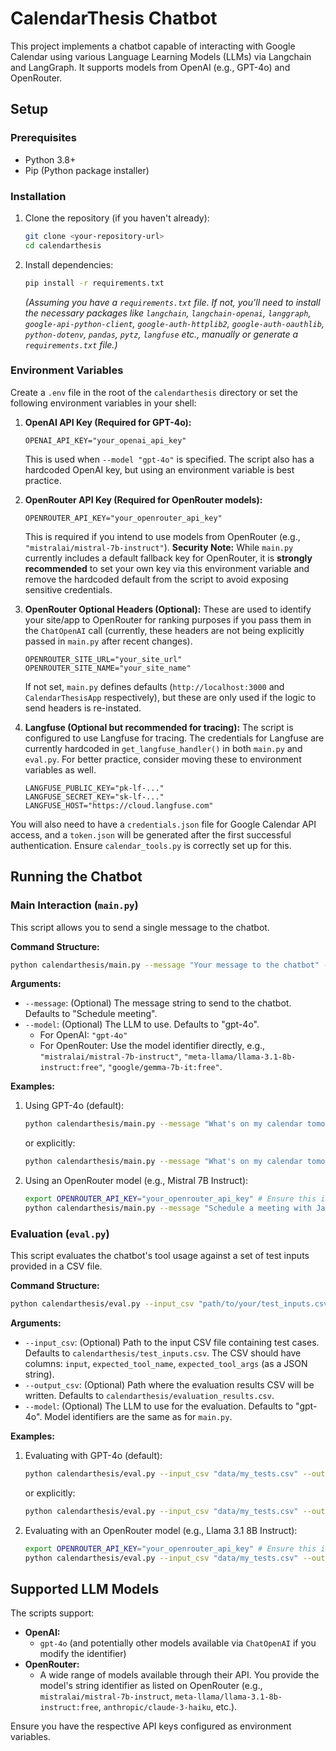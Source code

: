 # CalendarThesis Chatbot

This project implements a chatbot capable of interacting with Google Calendar using various Language Learning Models (LLMs) via Langchain and LangGraph. It supports models from OpenAI (e.g., GPT-4o) and OpenRouter.

## Setup

### Prerequisites
- Python 3.8+
- Pip (Python package installer)

### Installation
1.  Clone the repository (if you haven't already):
    ```bash
    git clone <your-repository-url>
    cd calendarthesis
    ```
2.  Install dependencies:
    ```bash
    pip install -r requirements.txt 
    ```
    *(Assuming you have a `requirements.txt` file. If not, you'll need to install the necessary packages like `langchain`, `langchain-openai`, `langgraph`, `google-api-python-client`, `google-auth-httplib2`, `google-auth-oauthlib`, `python-dotenv`, `pandas`, `pytz`, `langfuse` etc., manually or generate a `requirements.txt` file.)*

### Environment Variables
Create a `.env` file in the root of the `calendarthesis` directory or set the following environment variables in your shell:

1.  **OpenAI API Key (Required for GPT-4o):**
    ```
    OPENAI_API_KEY="your_openai_api_key"
    ```
    This is used when `--model "gpt-4o"` is specified. The script also has a hardcoded OpenAI key, but using an environment variable is best practice.

2.  **OpenRouter API Key (Required for OpenRouter models):**
    ```
    OPENROUTER_API_KEY="your_openrouter_api_key"
    ```
    This is required if you intend to use models from OpenRouter (e.g., `"mistralai/mistral-7b-instruct"`).
    **Security Note:** While `main.py` currently includes a default fallback key for OpenRouter, it is **strongly recommended** to set your own key via this environment variable and remove the hardcoded default from the script to avoid exposing sensitive credentials.

3.  **OpenRouter Optional Headers (Optional):**
    These are used to identify your site/app to OpenRouter for ranking purposes if you pass them in the `ChatOpenAI` call (currently, these headers are not being explicitly passed in `main.py` after recent changes).
    ```
    OPENROUTER_SITE_URL="your_site_url"
    OPENROUTER_SITE_NAME="your_site_name"
    ```
    If not set, `main.py` defines defaults (`http://localhost:3000` and `CalendarThesisApp` respectively), but these are only used if the logic to send headers is re-instated.

4.  **Langfuse (Optional but recommended for tracing):**
    The script is configured to use Langfuse for tracing. The credentials for Langfuse are currently hardcoded in `get_langfuse_handler()` in both `main.py` and `eval.py`. For better practice, consider moving these to environment variables as well.
    ```
    LANGFUSE_PUBLIC_KEY="pk-lf-..."
    LANGFUSE_SECRET_KEY="sk-lf-..."
    LANGFUSE_HOST="https://cloud.langfuse.com" 
    ```

You will also need to have a `credentials.json` file for Google Calendar API access, and a `token.json` will be generated after the first successful authentication. Ensure `calendar_tools.py` is correctly set up for this.

## Running the Chatbot

### Main Interaction (`main.py`)
This script allows you to send a single message to the chatbot.

**Command Structure:**
```bash
python calendarthesis/main.py --message "Your message to the chatbot" --model "model_identifier"
```

**Arguments:**
-   `--message`: (Optional) The message string to send to the chatbot. Defaults to "Schedule meeting".
-   `--model`: (Optional) The LLM to use. Defaults to "gpt-4o".
    -   For OpenAI: `"gpt-4o"`
    -   For OpenRouter: Use the model identifier directly, e.g., `"mistralai/mistral-7b-instruct"`, `"meta-llama/llama-3.1-8b-instruct:free"`, `"google/gemma-7b-it:free"`.

**Examples:**
1.  Using GPT-4o (default):
    ```bash
    python calendarthesis/main.py --message "What's on my calendar tomorrow?"
    ```
    or explicitly:
    ```bash
    python calendarthesis/main.py --message "What's on my calendar tomorrow?" --model "gpt-4o"
    ```

2.  Using an OpenRouter model (e.g., Mistral 7B Instruct):
    ```bash
    export OPENROUTER_API_KEY="your_openrouter_api_key" # Ensure this is set
    python calendarthesis/main.py --message "Schedule a meeting with Jane for next Monday at 10 AM" --model "mistralai/mistral-7b-instruct"
    ```

### Evaluation (`eval.py`)
This script evaluates the chatbot's tool usage against a set of test inputs provided in a CSV file.

**Command Structure:**
```bash
python calendarthesis/eval.py --input_csv "path/to/your/test_inputs.csv" --output_csv "path/to/your/results.csv" --model "model_identifier"
```

**Arguments:**
-   `--input_csv`: (Optional) Path to the input CSV file containing test cases. Defaults to `calendarthesis/test_inputs.csv`.
    The CSV should have columns: `input`, `expected_tool_name`, `expected_tool_args` (as a JSON string).
-   `--output_csv`: (Optional) Path where the evaluation results CSV will be written. Defaults to `calendarthesis/evaluation_results.csv`.
-   `--model`: (Optional) The LLM to use for the evaluation. Defaults to "gpt-4o". Model identifiers are the same as for `main.py`.

**Examples:**
1.  Evaluating with GPT-4o (default):
    ```bash
    python calendarthesis/eval.py --input_csv "data/my_tests.csv" --output_csv "results/gpt4o_eval.csv"
    ```
    or explicitly:
    ```bash
    python calendarthesis/eval.py --input_csv "data/my_tests.csv" --output_csv "results/gpt4o_eval.csv" --model "gpt-4o"
    ```

2.  Evaluating with an OpenRouter model (e.g., Llama 3.1 8B Instruct):
    ```bash
    export OPENROUTER_API_KEY="your_openrouter_api_key" # Ensure this is set
    python calendarthesis/eval.py --input_csv "data/my_tests.csv" --output_csv "results/llama3_8b_eval.csv" --model "meta-llama/llama-3.1-8b-instruct:free"
    ```

## Supported LLM Models

The scripts support:
-   **OpenAI:**
    -   `gpt-4o` (and potentially other models available via `ChatOpenAI` if you modify the identifier)
-   **OpenRouter:**
    -   A wide range of models available through their API. You provide the model's string identifier as listed on OpenRouter (e.g., `mistralai/mistral-7b-instruct`, `meta-llama/llama-3.1-8b-instruct:free`, `anthropic/claude-3-haiku`, etc.).

Ensure you have the respective API keys configured as environment variables.